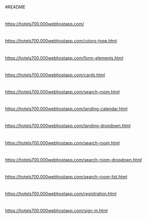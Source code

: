 #README
#
https://hotels700.000webhostapp.com/
#
https://hotels700.000webhostapp.com/colors-type.html
#
https://hotels700.000webhostapp.com/form-elements.html
#
https://hotels700.000webhostapp.com/cards.html
#
https://hotels700.000webhostapp.com/search-room.html
#
https://hotels700.000webhostapp.com/landing-calendar.html
#
https://hotels700.000webhostapp.com/landing-dropdown.html
#
https://hotels700.000webhostapp.com/search-room.html
#
https://hotels700.000webhostapp.com/search-room-dropdown.html
#
https://hotels700.000webhostapp.com/search-room-list.html
#
https://hotels700.000webhostapp.com/registration.html
#
https://hotels700.000webhostapp.com/sign-in.html